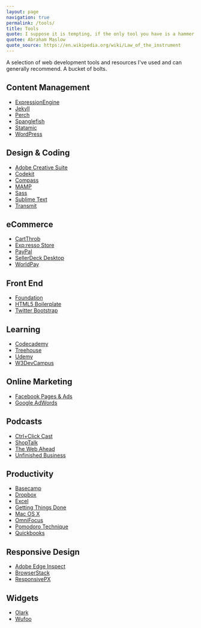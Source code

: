 ```yaml
---
layout: page
navigation: true
permalink: /tools/
title: Tools
quote: I suppose it is tempting, if the only tool you have is a hammer, to treat everything as if it were a nail.
quotee: Abraham Maslow
quote_source: https://en.wikipedia.org/wiki/Law_of_the_instrument
---
```

A selection of web development tools and resources I've used and can generally recommend. A bucket of bolts.

## Content Management

- <a href="http://expressionengine.com/" rel="external nofollow">ExpressionEngine</a>
- <a href="http://jekyllrb.com/" rel="external nofollow">Jekyll</a>
- <a href="http://grabaperch.com/" rel="external nofollow">Perch</a>
- <a href="http://www.spanglefish.com/" rel="external nofollow">Spanglefish</a>
- <a href="http://statamic.com" rel="external nofollow">Statamic</a>
- <a href="http://www.wordpress.org/" rel="external nofollow">WordPress</a>

## Design &amp; Coding

- <a href="http://www.adobe.com/products/creativesuite.html" rel="external nofollow">Adobe Creative Suite</a>
- <a href="https://incident57.com/codekit/" rel="external nofollow">Codekit</a>
- <a href="http://compass-style.org/" rel="external nofollow">Compass</a>
- <a href="http://www.mamp.info/" rel="external nofollow">MAMP</a>
- <a href="http://sass-lang.com/" rel="external nofollow">Sass</a>
- <a href="http://www.sublimetext.com/" rel="external nofollow">Sublime Text</a>
- <a href="http://www.panic.com/" rel="external nofollow">Transmit</a>

## eCommerce

- <a href="http://cartthrob.com/" rel="external nofollow">CartThrob</a>
- <a href="https://exp-resso.com/store/" rel="external nofollow">Exp:resso Store</a>
- <a href="http://www.paypal.com/" rel="external nofollow">PayPal</a>
- <a href="http://www.sellerdeck.co.uk/index.php/ecommerce-software/category/sellerdeck-desktop" rel="external nofollow">SellerDeck Desktop</a>
- <a href="http://www.worldpay.com/" rel="external nofollow">WorldPay</a>

## Front End

- <a href="http://foundation.zurb.com/" rel="external nofollow">Foundation</a>
- <a href="http://html5boilerplate.com/" rel="external nofollow">HTML5 Boilerplate</a>
- <a href="http://twitter.github.com/bootstrap/" rel="external nofollow">Twitter Bootstrap</a>

## Learning

- <a href="http://www.codecademy.com/" rel="external nofollow">Codecademy</a>
- <a href="https://referrals.trhou.se/kennyfraser" rel="external nofollow">Treehouse</a>
- <a href="https://www.udemy.com/" rel="external nofollow">Udemy</a>
- <a href="http://classroom.w3devcampus.com/course/category.php?id=22" rel="external nofollow">W3DevCampus</a>

## Online Marketing

- <a href="https://www.facebook.com/business/" rel="external nofollow">Facebook Pages &amp; Ads</a>
- <a href="http://adwords.google.co.uk/" rel="external nofollow">Google AdWords</a>

## Podcasts

- <a href="http://ctrlclickcast.com/feed" rel="external nofollow">Ctrl+Click Cast</a>
- <a href="http://shoptalkshow.com/feed/podcast" rel="external nofollow">ShopTalk</a>
- <a href="http://feeds.5by5.tv/webahead" rel="external nofollow">The Web Ahead</a>
- <a href="http://feeds.feedburner.com/buzzsprout/uJEz" rel="external nofollow">Unfinished Business</a>

## Productivity

- <a href="http://basecamp.com/" rel="external nofollow">Basecamp</a>
- <a href="http://db.tt/92oSJ4R/" rel="external nofollow">Dropbox</a>
- <a href="http://office.microsoft.com/en-gb/excel/" rel="external nofollow">Excel</a>
- <a href="http://en.wikipedia.org/wiki/Getting_Things_Done/" rel="external nofollow">Getting Things Done</a> 
- <a href="http://www.apple.com/macosx/" rel="external nofollow">Mac OS X</a>
- <a href="https://www.omnigroup.com/omnifocus/" rel="external nofollow">OmniFocus</a> 
- <a href="http://pomodorotechnique.com/" rel="external nofollow">Pomodoro Technique</a>
- <a href="http://www.quickbooks.co.uk/" rel="external nofollow">Quickbooks</a>

## Responsive Design

- <a href="http://html.adobe.com/edge/inspect/" rel="external nofollow">Adobe Edge Inspect</a>
- <a href="http://browserstack.com/" rel="external nofollow">BrowserStack</a>
- <a href="http://responsivepx.com/" rel="external nofollow">ResponsivePX</a>

## Widgets

- <a href="http://www.olark.com/" rel="external nofollow">Olark</a>
- <a href="http://wufoo.com/" rel="external nofollow">Wufoo</a>